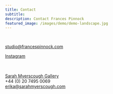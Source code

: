 ```yaml
---
title: Contact
subtitle: 
description: Contact Frances Pinnock
featured_image: /images/demo/demo-landscape.jpg
---
```

<br />
 

 
studio@francespinnock.com  

[Instagram](https://www.instagram.com/francespinnock/)
<br />  
<br />


[Sarah Myerscough Gallery](https://www.sarahmyerscough.com/)  
+44 (0) 20 7495 0069  
erika@sarahmyerscough.com


 






